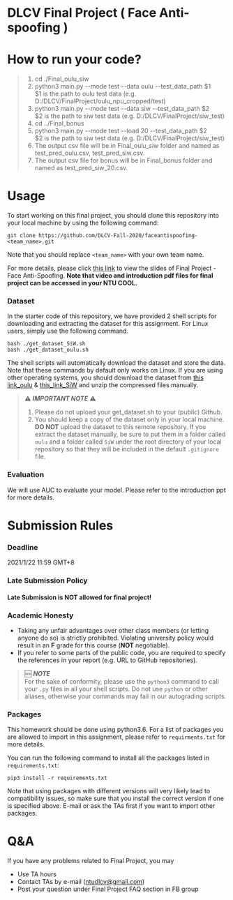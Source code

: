 # DLCV Final Project ( Face Anti-spoofing )

# How to run your code?
> 1. cd ./Final_oulu_siw
> 2. python3 main.py --mode test --data oulu --test_data_path $1  
>    $1 is the path to oulu test data (e.g. D:/DLCV/FinalProject/oulu_npu_cropped/test)  
> 3. python3 main.py --mode test --data siw --test_data_path $2  
>    $2 is the path to siw test data (e.g. D:/DLCV/FinalProject/siw_test)   
> 4. cd ../Final_bonus
> 5. python3 main.py --mode test --load 20 --test_data_path $2  
>    $2 is the path to siw test data (e.g. D:/DLCV/FinalProject/siw_test)  
> 6. The output csv file will be in Final_oulu_siw folder and named as test_pred_oulu.csv, test_pred_siw.csv.
> 7. The output csv file for bonus will be in Final_bonus folder and named as test_pred_siw_20.csv.
    
# Usage
To start working on this final project, you should clone this repository into your local machine by using the following command:

    git clone https://github.com/DLCV-Fall-2020/faceantispoofing-<team_name>.git
Note that you should replace `<team_name>` with your own team name.

For more details, please click [this link](https://docs.google.com/presentation/d/1T8Wh9rM5zCiuMVCulDCZwX9JZZ9Mqgd0Yr3uqgPpe1I/edit?usp=sharing) to view the slides of Final Project - Face Anti-Spoofing. **Note that video and introduction pdf files for final project can be accessed in your NTU COOL.**

### Dataset
In the starter code of this repository, we have provided 2 shell scripts for downloading and extracting the dataset for this assignment. For Linux users, simply use the following command.

    bash ./get_dataset_SiW.sh
    bash ./get_dataset_oulu.sh
The shell scripts will automatically download the dataset and store the data. Note that these commands by default only works on Linux. If you are using other operating systems, you should download the dataset from [this link_oulu](https://drive.google.com/file/d/1251SwV6bnMrDF0EZ8kdmH2FZQTLSLbgU/view) & [this_link_SiW](https://drive.google.com/file/d/1eUd3Y0_9y_xZ6CDDn3p9Y2KWKH997do_/view) and unzip the compressed files manually.

> ⚠️ ***IMPORTANT NOTE*** ⚠️  
> 1. Please do not upload your get_dataset.sh to your (public) Github.
> 2. You should keep a copy of the dataset only in your local machine. **DO NOT** upload the dataset to this remote repository. If you extract the dataset manually, be sure to put them in a folder called `oulu` and a folder called `SiW` under the root directory of your local repository so that they will be included in the default `.gitignore` file.

### Evaluation
We will use AUC to evaluate your model. Please refer to the introduction ppt for more details.

# Submission Rules
### Deadline
2021/1/22 11:59 GMT+8

### Late Submission Policy
#### Late Submission is NOT allowed for final project!

### Academic Honesty
-   Taking any unfair advantages over other class members (or letting anyone do so) is strictly prohibited. Violating university policy would result in an **F** grade for this course (**NOT** negotiable).    
-   If you refer to some parts of the public code, you are required to specify the references in your report (e.g. URL to GitHub repositories).      


> 🆕 ***NOTE***  
> For the sake of conformity, please use the `python3` command to call your `.py` files in all your shell scripts. Do not use `python` or other aliases, otherwise your commands may fail in our autograding scripts.

### Packages
This homework should be done using python3.6. For a list of packages you are allowed to import in this assignment, please refer to `requirments.txt` for more details.

You can run the following command to install all the packages listed in `requirements.txt`:

    pip3 install -r requirements.txt

Note that using packages with different versions will very likely lead to compatibility issues, so make sure that you install the correct version if one is specified above. E-mail or ask the TAs first if you want to import other packages.


# Q&A
If you have any problems related to Final Project, you may
- Use TA hours
- Contact TAs by e-mail ([ntudlcv@gmail.com](mailto:ntudlcv@gmail.com))
- Post your question under Final Project FAQ section in FB group
